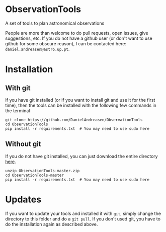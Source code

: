 # ObservationTools
A set of tools to plan astronomical observations

People are more than welcome to do pull requests, open issues, give suggestions, etc.
If you do not have a github user (or don't want to use github for some obscure reason), I can be contacted here: `daniel.andreasen@astro.up.pt`.

# Installation

## With git
If you have git installed (or if you want to install git and use it for the first time), then the tools can be installed with the following few commands in the terminal

    git clone https://github.com/DanielAndreasen/ObservationTools
    cd ObservationTools
    pip install -r requirements.txt  # You may need to use sudo here
    
    
## Without git
If you do not have git installed, you can just download the entire directory [here](https://github.com/DanielAndreasen/ObservationTools/archive/master.zip).

    unzip ObservationTools-master.zip
    cd ObservationTools-master
    pip install -r requirements.txt  # You may need to use sudo here
    
    
# Updates
If you want to update your tools and installed it with `git`, simply change the directory to this folder and do a `git pull`.
If you don't used git, you have to do the installation again as described above.
